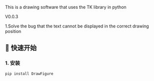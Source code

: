 This is a drawing software that uses the TK library in python


V0.0.3

1.Solve the bug that the text cannot be displayed in the correct drawing position 


## 🚀 快速开始

### 1. 安装
```bash
pip install DrawFigure
```
